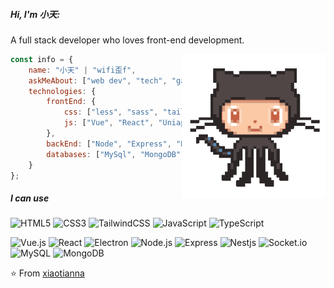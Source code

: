 ##### Hi, I'm 小天:

A full stack developer who loves front-end development.

<img align='right' src="https://github.com/xiaotianna/xiaotianna/blob/main/octocat.gif" width="230">

```javascript
const info = {
    name: "小天" | "wifi歪f",
    askMeAbout: ["web dev", "tech", "game"],
    technologies: {
        frontEnd: {
            css: ["less", "sass", "tailwindcss"],
            js: ["Vue", "React", "Uniapp", "微信小程序", "Electron"],
        },
        backEnd: ["Node", "Express", "Nest.js"],
        databases: ["MySql", "MongoDB"],
    }
};
```

##### I can use

![HTML5](https://img.shields.io/badge/-HTML5-000000?style=flat&logo=html5)
![CSS3](https://img.shields.io/badge/-CSS3-000000?style=flat&logo=css3&logoColor=146eb0)
![TailwindCSS](https://img.shields.io/badge/-TailwindCSS-000000?style=flat&logo=TailwindCSS&logoColor=146eb0)
![JavaScript](https://img.shields.io/badge/-JavaScript-000000?style=flat&logo=javascript)
![TypeScript](https://img.shields.io/badge/-TypeScript-000000?style=flat&logo=typescript)

![Vue.js](https://img.shields.io/badge/-Vue-000000?style=flat&logo=Vue.js)
![React](https://img.shields.io/badge/-React-000000?style=flat&logo=React&logoColor=61DAFB)
![Electron](https://img.shields.io/badge/-Electron-000000?style=flat&logo=Electron&logoColor=61DAFB)
![Node.js](https://img.shields.io/badge/-Node.js-000000?style=flat&logo=node.js&logoColor=339933)
![Express](https://img.shields.io/badge/-Express-000000?style=flat&logo=express&logoColor=339933)
![Nestjs](https://img.shields.io/badge/-Nestjs-black?style=flat-square&logo=NestJS&logoColor=ea2756)
![Socket.io](https://img.shields.io/badge/-Socket.io-000000?style=flat&logo=Socket.io&logoColor=61DAFB)
![MySQL](https://img.shields.io/badge/-MySQL-000000?style=flat&logo=mysql)
![MongoDB](https://img.shields.io/badge/-MongoDB-000000?style=flat&logo=mongodb)

⭐️ From [xiaotianna](https://github.com/xiaotianna)
